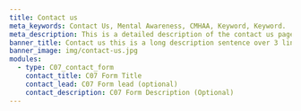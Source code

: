 ```yaml
---
title: Contact us
meta_keywords: Contact Us, Mental Awareness, CMHAA, Keyword, Keyword.
meta_description: This is a detailed description of the contact us page.
banner_title: Contact us this is a long description sentence over 3 lines.
banner_image: img/contact-us.jpg
modules:
  - type: C07_contact_form
    contact_title: C07 Form Title
    contact_lead: C07 Form lead (optional)
    contact_description: C07 Form Description (Optional)
---
```

